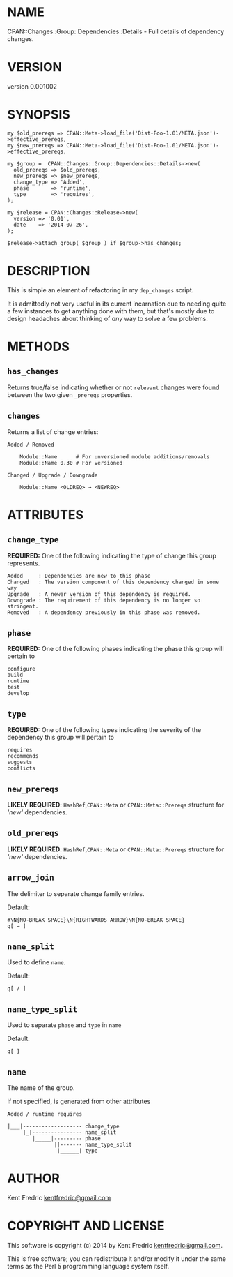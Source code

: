 # NAME

CPAN::Changes::Group::Dependencies::Details - Full details of dependency changes.

# VERSION

version 0.001002

# SYNOPSIS

    my $old_prereqs => CPAN::Meta->load_file('Dist-Foo-1.01/META.json')->effective_prereqs,
    my $new_prereqs => CPAN::Meta->load_file('Dist-Foo-1.01/META.json')->effective_prereqs,

    my $group =  CPAN::Changes::Group::Dependencies::Details->new(
      old_prereqs => $old_prereqs,
      new_prereqs => $new_prereqs,
      change_type => 'Added',
      phase       => 'runtime',
      type        => 'requires',
    );

    my $release = CPAN::Changes::Release->new(
      version => '0.01',
      date    => '2014-07-26',
    );

    $release->attach_group( $group ) if $group->has_changes;

# DESCRIPTION

This is simple an element of refactoring in my `dep_changes` script.

It is admittedly not very useful in its current incarnation due to needing quite a few instances
to get anything done with them, but that's mostly due to design headaches about thinking of _any_ way to solve a few problems.

# METHODS

## `has_changes`

Returns true/false indicating whether or not `relevant` changes were found between
the two given `_prereqs` properties.

## `changes`

Returns a list of change entries:

    Added / Removed

        Module::Name      # For unversioned module additions/removals
        Module::Name 0.30 # For versioned

    Changed / Upgrade / Downgrade

        Module::Name <OLDREQ> → <NEWREQ>

# ATTRIBUTES

## `change_type`

**REQUIRED:**
One of the following indicating the type of change this group represents.

    Added     : Dependencies are new to this phase
    Changed   : The version component of this dependency changed in some way
    Upgrade   : A newer version of this dependency is required.
    Downgrade : The requirement of this dependency is no longer so stringent.
    Removed   : A dependency previously in this phase was removed.

## `phase`

**REQUIRED:**
One of the following phases indicating the phase this group will pertain to

    configure
    build
    runtime
    test
    develop

## `type`

**REQUIRED:**
One of the following types indicating the severity of the dependency this group will pertain to

    requires
    recommends
    suggests
    conflicts

## `new_prereqs`

**LIKELY REQUIRED**:
`HashRef`,`CPAN::Meta` or `CPAN::Meta::Prereqs` structure for _'new'_ dependencies.

## `old_prereqs`

**LIKELY REQUIRED**:
`HashRef`,`CPAN::Meta` or `CPAN::Meta::Prereqs` structure for _'new'_ dependencies.

## `arrow_join`

The delimiter to separate change family entries.

Default:

    #\N{NO-BREAK SPACE}\N{RIGHTWARDS ARROW}\N{NO-BREAK SPACE}
    q[ → ]

## `name_split`

Used to define `name`.

Default:

    q[ / ]

## `name_type_split`

Used to separate `phase` and `type` in `name`

Default:

    q[ ]

## `name`

The name of the group.

If not specified, is generated from other attributes

    Added / runtime requires

    |___|------------------- change_type
         |_|---------------- name_split
            |_____|--------- phase
                   ||------- name_type_split
                    |______| type

# AUTHOR

Kent Fredric <kentfredric@gmail.com>

# COPYRIGHT AND LICENSE

This software is copyright (c) 2014 by Kent Fredric <kentfredric@gmail.com>.

This is free software; you can redistribute it and/or modify it under
the same terms as the Perl 5 programming language system itself.
